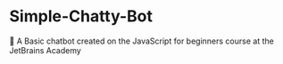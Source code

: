 # Simple-Chatty-Bot
:robot: A Basic chatbot created on the JavaScript for beginners course at the JetBrains Academy
